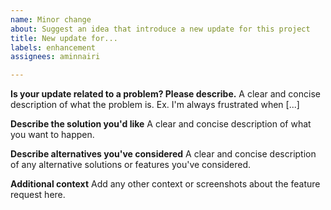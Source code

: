 ```yaml
---
name: Minor change
about: Suggest an idea that introduce a new update for this project
title: New update for...
labels: enhancement
assignees: aminnairi

---
```


**Is your update related to a problem? Please describe.**
A clear and concise description of what the problem is. Ex. I'm always frustrated when [...]

**Describe the solution you'd like**
A clear and concise description of what you want to happen.

**Describe alternatives you've considered**
A clear and concise description of any alternative solutions or features you've considered.

**Additional context**
Add any other context or screenshots about the feature request here.
